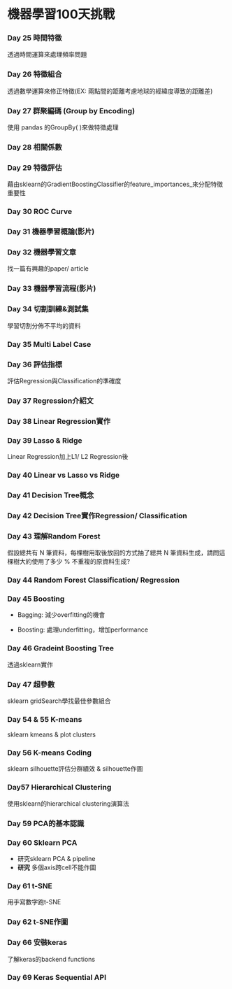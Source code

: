 # 機器學習100天挑戰

### Day 25 時間特徵

透過時間運算來處理頻率問題

### Day 26 特徵組合

透過數學運算來修正特徵(EX: 兩點間的距離考慮地球的經緯度導致的距離差)

### Day 27 群聚編碼 (Group by Encoding)

使用 pandas 的GroupBy( )來做特徵處理

### Day 28 相關係數

### Day 29 特徵評估

藉由sklearn的GradientBoostingClassifier的feature_importances_來分配特徵重要性

### Day 30 ROC Curve

### Day 31 機器學習概論(影片)

### Day 32 機器學習文章

找一篇有興趣的paper/ article

### Day 33 機器學習流程(影片)

### Day 34 切割訓練&測試集

學習切割分佈不平均的資料

### Day 35 Multi Label Case

### Day 36 評估指標

評估Regression與Classification的準確度

### Day 37 Regression介紹文

### Day 38 Linear Regression實作

### Day 39 Lasso & Ridge

Linear Regression加上L1/ L2 Regression後

### Day 40 Linear vs Lasso vs Ridge

### Day 41 Decision Tree概念

### Day 42 Decision Tree實作Regression/ Classification

### Day 43 理解Random Forest

假設總共有 N 筆資料，每棵樹用取後放回的方式抽了總共 N 筆資料生成，請問這棵樹大約使用了多少 % 不重複的原資料生成?

### Day 44 Random Forest Classification/ Regression

### Day 45 Boosting

* Bagging: 減少overfitting的機會

* Boosting: 處理underfitting，增加performance

### Day 46 Gradeint Boosting Tree

  透過sklearn實作

### Day 47 超參數

sklearn gridSearch學找最佳參數組合

### Day 54 & 55 K-means

sklearn kmeans & plot clusters

### Day 56 K-means Coding

sklearn silhouette評估分群績效 & silhouette作圖

### Day57 Hierarchical Clustering

使用sklearn的hierarchical clustering演算法

### Day 59 PCA的基本認識

### Day 60 Sklearn PCA

* 研究sklearn PCA & pipeline
* **研究** 多個axis跨cell不能作圖

### Day 61 t-SNE

用手寫數字跑t-SNE

### Day 62 t-SNE作圖

### Day 66 安裝keras

了解keras的backend functions

### Day 69 Keras Sequential API
